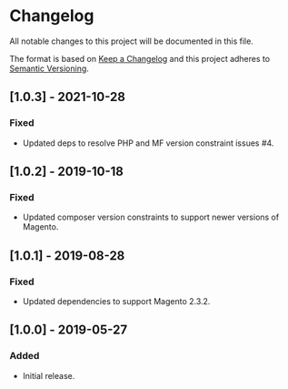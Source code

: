 # Changelog
All notable changes to this project will be documented in this file.

The format is based on [Keep a Changelog](http://keepachangelog.com/en/1.0.0/)
and this project adheres to [Semantic Versioning](http://semver.org/spec/v2.0.0.html).

## [1.0.3] - 2021-10-28

### Fixed
- Updated deps to resolve PHP and MF version constraint issues #4.

## [1.0.2] - 2019-10-18

### Fixed
- Updated composer version constraints to support newer versions of Magento.

## [1.0.1] - 2019-08-28

### Fixed
- Updated dependencies to support Magento 2.3.2.

## [1.0.0] - 2019-05-27

### Added
- Initial release.
